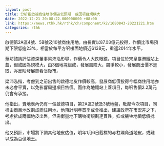 ```yaml
---
layout: post
title: 分析指啟德商住地作價遠低預期　或因項目規模大
date: 2022-12-21 20:08:22.000000000 +08:00
link: https://news.rthk.hk/rthk/ch/component/k2/1680843-20221221.htm
categories: rthk
---
```


啟德第2A區4號、5B號及10號商住用地，由長實以87.03億元投得，作價比市場預期下限低逾23%，相當於每平方呎樓面地價近6138元，重返2014年水平。

華坊諮詢評估資深董事梁沛泓形容，作價令人大跌眼鏡，項目位於宋皇臺港鐵站上蓋，但或因為規模大，由3個地塊組成，發展風險大，競爭較小，發展商出價不進取，亦反映發展商看淡後市。

梁沛泓指，考慮到之前出售的啟德地皮作價較高，發展商低價投得今幅商住用地亦未必會平賣，以免影響周邊項目售價。而作為地鐵站上蓋項目，每呎售價2.2萬元仍會有承接。

他指出，賣地表內仍有一個啟德項目，第2A區2號及3號地盤，毗鄰今次項目，同樣由商業地改劃成商住用地，他預計明年首季或會推出，建議政府在市況差之下，考慮拆成兩幅地皮出售，但需衡量地下購物街規劃連貫性，抑或犧牲地價低價批出。

他又預計，市場將下調其他地皮估值，明年1月6日截標的赤柱環角道地皮，或難以成為百億地王。

